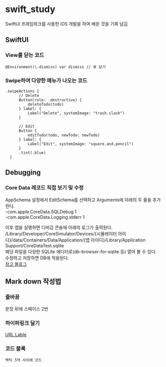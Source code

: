 # swift_study
SwiftUI 프레임워크를 사용한 iOS 개발을 하며 배운 것을 기록 남김

## SwiftUI
### View를 닫는 코드
```@Environment(\.dismiss) var dismiss // 뷰 닫기```
### Swipe하여 다양한 메뉴가 나오는 코드
```
.swipeActions {
      // Delete
      Button(role: .destructive) {
          deleteTodo(todo)
      } label: {
          Label("Delete", systemImage: "trash.slash")
      }
      
      // Edit
      Button {
          editTodo(todo, newTodo: newTodo)
      } label: {
          Label("Edit", systemImage: "square.and.pencil")
      }
      .tint(.blue)
  }
```


## Debugging
### Core Data 레코드 직접 보기 및 수정
AppSchema 설정에서 EditSchema를 선택하고 Arguments에 아래의 두 줄을 추가한다.  
-com.apple.CoreData.SQLDebug 1  
-com.apple.CoreData.Logging.stderr 1  

이후 앱을 실행하면 디버깅 콘솔에 아래의 로그가 출력된다.  
/Library/Developer/CoreSimulator/Devices/{시뮬레이터 아이디}/data/Containers/Data/Application/{앱 아이디}/Library/Application Support/CoreDataTest.sqlite  
해당 파일을 다양한 SQLite 에디터로(db-browser-for-sqlite 등) 열어 볼 수 있다.  
수정하고 저장하면 DB에 적용된다.  
[참고 블로그](https://eastroot1590.tistory.com/entry/Core-Data-1)  

## Mark down 작성법
### 줄바꿈
문장 뒤에 스페이스 2번  
### 하이퍼링크 달기 
[URL Lable](URL)
### 코드 블록
``` 백틱 3개 사이에 코드 ```
